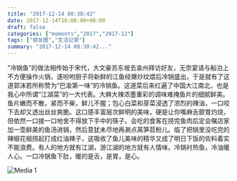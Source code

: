 ```yaml
---
title: "2017-12-14 08:38:42"
date: 2017-12-14T10:00:00+08:00
draft: false
categories: ["moments","2017","2017-12"]
tags: ["朋友圈","生活记录"]
summary: "2017-12-14 08:38:42..."
---
```


“冷锅鱼”的做法相传始于宋代，大文豪苏东坡去渝州拜访好友，无奈宴请与船泊上不方便操作火锅，遂吩咐厨子将新鲜的江鱼经爆炒纹煨后冷锅盛出，于是就有了这道郭沫若所称赞为“巴渝第一味”的冷锅鱼。这道菜后来红遍了中国大江南北，也是我心中所谓“江湖菜”的一大代表。大麻大辣浓墨重彩的调味难掩鱼片的细腻鲜美。鱼片嫩而不散，紧而不柴，鲜儿不腥；包心白菜和芽菜浸透了浓烈的辣油，一口咬下去却又透出丝丝爽脆。这口感丰富层次鲜明的美味，硬是让你嘴麻舌颤胃灼烧，但依然一口接一口地舍不得放下手中的筷子。会吃的食客在捞完鱼肉后定会嘱店家加一壶鲜美的鱼汤进锅，然后意犹未尽地再涮点莴笋苕粉儿。临了把锅里没吃完的辣椒花椒捞起打成红油辣子，这吸收了鱼儿美味的精华又成了明日下饭的佐料着实不能浪费。有人的地方就有江湖，游江湖的地方就有人情味。冷锅衬热鱼，冷油暖人心。一口冷锅鱼下肚，暖的是舌，是胃，是心。

![Media 1](/Moments/photos/2017-12-14/201712140838420.jpg)

